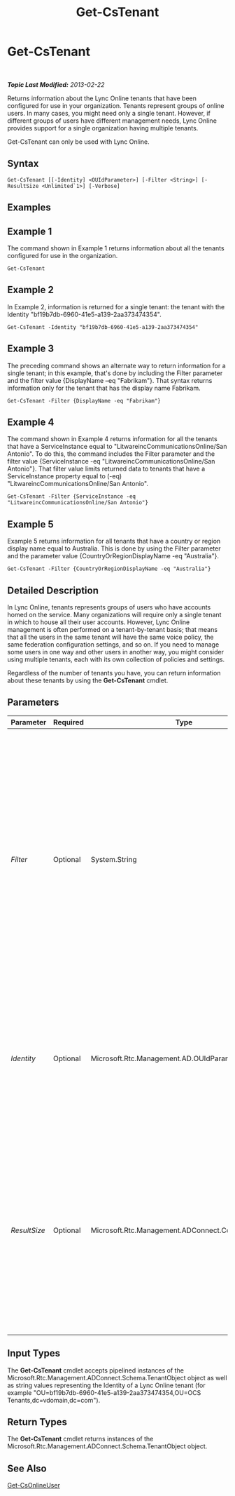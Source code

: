 ﻿---
title: Get-CsTenant
TOCTitle: Get-CsTenant
ms:assetid: 7b642117-5ca7-4a5b-bca7-16b0ae694ae2
ms:mtpsurl: https://technet.microsoft.com/en-us/library/JJ994044(v=OCS.15)
ms:contentKeyID: 51803955
ms.date: 07/23/2014
mtps_version: v=OCS.15
---

<div data-xmlns="http://www.w3.org/1999/xhtml">

<div class="topic" data-xmlns="http://www.w3.org/1999/xhtml" data-msxsl="urn:schemas-microsoft-com:xslt" data-cs="http://msdn.microsoft.com/en-us/">

<div data-asp="http://msdn2.microsoft.com/asp">

# Get-CsTenant

</div>

<div id="mainSection">

<div id="mainBody">

<span> </span>

_**Topic Last Modified:** 2013-02-22_

Returns information about the Lync Online tenants that have been configured for use in your organization. Tenants represent groups of online users. In many cases, you might need only a single tenant. However, if different groups of users have different management needs, Lync Online provides support for a single organization having multiple tenants.

Get-CsTenant can only be used with Lync Online.

<div>

## Syntax

    Get-CsTenant [[-Identity] <OUIdParameter>] [-Filter <String>] [-ResultSize <Unlimited`1>] [-Verbose]

</div>

<span id="Examples"></span>

<div>

## Examples

<div>

## Example 1

The command shown in Example 1 returns information about all the tenants configured for use in the organization.

    Get-CsTenant

</div>

<div>

## Example 2

In Example 2, information is returned for a single tenant: the tenant with the Identity "bf19b7db-6960-41e5-a139-2aa373474354".

    Get-CsTenant -Identity "bf19b7db-6960-41e5-a139-2aa373474354"

</div>

<div>

## Example 3

The preceding command shows an alternate way to return information for a single tenant; in this example, that's done by including the Filter parameter and the filter value {DisplayName –eq "Fabrikam"}. That syntax returns information only for the tenant that has the display name Fabrikam.

    Get-CsTenant -Filter {DisplayName -eq "Fabrikam"}

</div>

<div>

## Example 4

The command shown in Example 4 returns information for all the tenants that have a ServiceInstance equal to "LitwareincCommunicationsOnline/San Antonio". To do this, the command includes the Filter parameter and the filter value {ServiceInstance -eq "LitwareincCommunicationsOnline/San Antonio"}. That filter value limits returned data to tenants that have a ServiceInstance property equal to (-eq) "LitwareincCommunicationsOnline/San Antonio".

    Get-CsTenant -Filter {ServiceInstance -eq "LitwareincCommunicationsOnline/San Antonio"}

</div>

<div>

## Example 5

Example 5 returns information for all tenants that have a country or region display name equal to Australia. This is done by using the Filter parameter and the parameter value {CountryOrRegionDisplayName -eq "Australia"}.

    Get-CsTenant -Filter {CountryOrRegionDisplayName -eq "Australia"}

</div>

</div>

<span id="DetailedDescription"></span>

<div>

## Detailed Description

In Lync Online, tenants represents groups of users who have accounts homed on the service. Many organizations will require only a single tenant in which to house all their user accounts. However, Lync Online management is often performed on a tenant-by-tenant basis; that means that all the users in the same tenant will have the same voice policy, the same federation configuration settings, and so on. If you need to manage some users in one way and other users in another way, you might consider using multiple tenants, each with its own collection of policies and settings.

Regardless of the number of tenants you have, you can return information about these tenants by using the **Get-CsTenant** cmdlet.

</div>

<div>

## Parameters


<table>
<colgroup>
<col style="width: 25%" />
<col style="width: 25%" />
<col style="width: 25%" />
<col style="width: 25%" />
</colgroup>
<thead>
<tr class="header">
<th>Parameter</th>
<th>Required</th>
<th>Type</th>
<th>Description</th>
</tr>
</thead>
<tbody>
<tr class="odd">
<td><p><em>Filter</em></p></td>
<td><p>Optional</p></td>
<td><p>System.String</p></td>
<td><p>Enables you to return data by using Active Directory attributes and without having to specify the full Active Directory distinguished name. For example, to retrieve a tenant by using the tenant display name, use syntax similar to this:</p>
<p>Get-CsTenant –Filter {DisplayName –eq &quot;FabrikamTenant&quot;}</p>
<p>To return all tenants that use a Fabrikam domain use this syntax:</p>
<p>Get-CsTenant –Filter {Domains –like &quot;*fabrikam*&quot;}</p>
<p>The Filter parameter uses the same Windows PowerShell filtering syntax is used by the Where-Object cmdlet.</p>
<p>You cannot use both the Identity parameter and the Filter parameter in the same command.</p></td>
</tr>
<tr class="even">
<td><p><em>Identity</em></p></td>
<td><p>Optional</p></td>
<td><p>Microsoft.Rtc.Management.AD.OUIdParameter</p></td>
<td><p>Active Directory distinguished name of the tenant. For example:</p>
<p>-Identity &quot;OU=bf19b7db-6960-41e5-a139-2aa373474354,OU=OCS Tenants,dc=litwareinc,dc=com&quot;</p>
<p>If you do not include either the Identity or the Filter parameter then the <strong>Get-CsTenant</strong> cmdlet will return information about all your tenants.</p></td>
</tr>
<tr class="odd">
<td><p><em>ResultSize</em></p></td>
<td><p>Optional</p></td>
<td><p>Microsoft.Rtc.Management.ADConnect.Core.Unlimited`1</p></td>
<td><p>Enables you to limit the number of records returned by the cmdlet. For example, to return seven tenants (regardless of the number of tenants that are in your forest) include the ResultSize parameter and set the parameter value to 7. Note that there is no way to guarantee which 7 users will be returned.</p>
<p>The result size can be set to any whole number between 0 and 2147483647, inclusive. If set to 0 the command will run, but no data will be returned. If you set the tenants to 7 but you have only three contacts in your forest, the command will return those three tenants and then complete without error.</p></td>
</tr>
</tbody>
</table>


</div>

<span id="InputTypes"></span>

<div>

## Input Types

The **Get-CsTenant** cmdlet accepts pipelined instances of the Microsoft.Rtc.Management.ADConnect.Schema.TenantObject object as well as string values representing the Identity of a Lync Online tenant (for example "OU=bf19b7db-6960-41e5-a139-2aa373474354,OU=OCS Tenants,dc=vdomain,dc=com").

</div>

<span id="ReturnTypes"></span>

<div>

## Return Types

The **Get-CsTenant** cmdlet returns instances of the Microsoft.Rtc.Management.ADConnect.Schema.TenantObject object.

</div>

<div>

## See Also


[Get-CsOnlineUser](get-csonlineuser.md)  
  

</div>

</div>

<span> </span>

</div>

</div>

</div>


